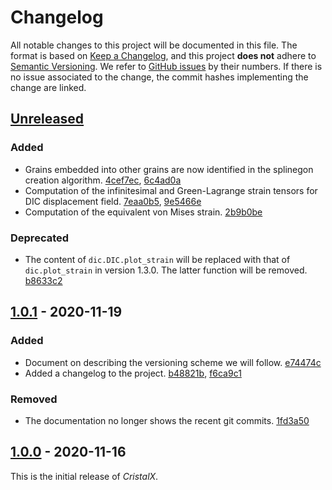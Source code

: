 # Changelog

All notable changes to this project will be documented in this file. The format is based on [Keep a Changelog](https://keepachangelog.com/en/1.0.0/), and this project **does not** adhere to [Semantic Versioning](https://semver.org/spec/v2.0.0.html). We refer to [GitHub issues](https://github.com/CsatiZoltan/CristalX/issues) by their numbers. If there is no issue associated to the change, the commit hashes implementing the change are linked.



## [Unreleased]

### Added

- Grains embedded into other grains are now identified in the splinegon creation algorithm. [4cef7ec](https://github.com/CsatiZoltan/CristalX/commit/4cef7ecbbe4c3fc5cddb9947b29b3d0b454eecb8), [6c4ad0a](https://github.com/CsatiZoltan/CristalX/commit/6c4ad0aff2c4dae49fb648656a94b14436925bed)
- Computation of the infinitesimal and Green-Lagrange strain tensors for DIC displacement field. [7eaa0b5](https://github.com/CsatiZoltan/CristalX/commit/7eaa0b523c0bc7e7a585f955aa8c31206cff751a), [9e5466e](https://github.com/CsatiZoltan/CristalX/commit/9e5466ebe1f4ab19defb9e91ff2ed8a961b7044b)
- Computation of the equivalent von Mises strain. [2b9b0be](https://github.com/CsatiZoltan/CristalX/commit/2b9b0be36cf38f5d1683821573646a65ca541160)


### Deprecated

- The content of `dic.DIC.plot_strain` will be replaced with that of `dic.plot_strain` in version 1.3.0. The latter function will be removed. [b8633c2](https://github.com/CsatiZoltan/CristalX/commit/b8633c202cff0b8bc7b698cc771473b8d40055a9)




## [1.0.1] - 2020-11-19

### Added

- Document on describing the versioning scheme we will follow. [e74474c](https://github.com/CsatiZoltan/CristalX/commit/e74474cb3d1448a1784281f0aa934d3789197662)
- Added a changelog to the project. [b48821b](https://github.com/CsatiZoltan/CristalX/commit/b48821b5e2df5923ba19e5895c20a3ec248815e9), [f6ca9c1](https://github.com/CsatiZoltan/CristalX/commit/f6ca9c1da56a77af5696c1262d78f1184c6b1deb)

### Removed

- The documentation no longer shows the recent git commits. [1fd3a50](https://github.com/CsatiZoltan/CristalX/commit/1fd3a50930074b0ff79744bf6069af4a211ec0ca)




## [1.0.0] - 2020-11-16

This is the initial release of *CristalX*.



[unreleased]: https://github.com/CsatiZoltan/CristalX/compare/v1.0.1...HEAD
[1.0.1]: https://github.com/CsatiZoltan/CristalX/compare/v1.0.0...v1.0.1
[1.0.0]: https://github.com/CsatiZoltan/CristalX/compare/981dbcd...v1.0.0